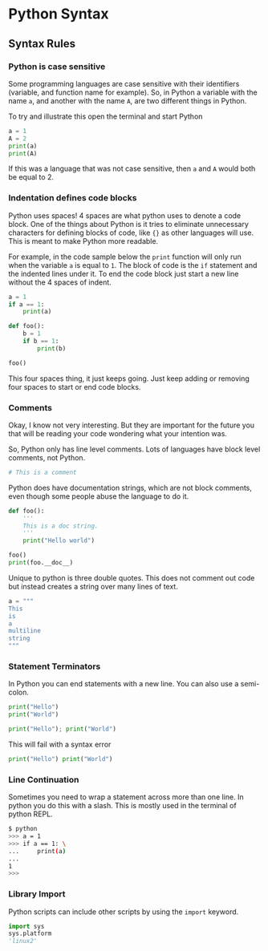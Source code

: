 # Python Syntax

## Syntax Rules
### Python is case sensitive
Some programming languages are case sensitive with their identifiers (variable, and function name for example).
So, in Python a variable with the name `a`, and another with the name `A`, are two different things in Python.

To try and illustrate this open the terminal and start Python
``` Python
a = 1
A = 2
print(a)
print(A)
```
If this was a language that was not case sensitive, then `a` and `A` would both be equal to 2.

### Indentation defines code blocks
Python uses spaces! 4 spaces are what python uses to denote a code block.
One of the things about Python is it tries to eliminate unnecessary characters for 
defining blocks of code, like `{}` as other languages will use. This is meant to make 
Python more readable.

For example, in the code sample below the `print` function will only run when the variable `a` is
equal to `1`. The block of code is the `if` statement and the indented lines under it.
To end the code block just start a new line without the 4 spaces of indent.
``` Python
a = 1
if a == 1:
    print(a)

def foo():
    b = 1
    if b == 1:
        print(b)

foo()
```
This four spaces thing, it just keeps going. Just keep adding or removing four spaces to start or
end code blocks.

### Comments
Okay, I know not very interesting. But they are important for the future you that will be reading your code
wondering what your intention was.

So, Python only has line level comments. Lots of languages have block level comments, not Python.

``` Python
# This is a comment
```

Python does have documentation strings, which are not block comments, even though some people abuse the
language to do it.

```Python
def foo():
    '''
    This is a doc string.
    '''
    print("Hello world")

foo()
print(foo.__doc__)
```

Unique to python is three double quotes. This does not comment out code but instead creates a string over
many lines of text.
``` Python
a = """
This
is
a
multiline
string
"""
```

### Statement Terminators
In Python you can end statements with a new line. You can also use a semi-colon.
``` Python
print("Hello")
print("World")

print("Hello"); print("World")
```
This will fail with a syntax error
``` Python
print("Hello") print("World")
```

### Line Continuation
Sometimes you need to wrap a statement across more than one line. In python you do this with a slash.
This is mostly used in the terminal of python REPL.

``` Bash
$ python
>>> a = 1
>>> if a == 1: \
...     print(a)
...
1
>>>
```

### Library Import
Python scripts can include other scripts by using the `import` keyword.
``` Python
import sys
sys.platform
'linux2'
```

